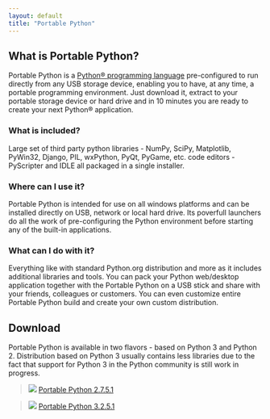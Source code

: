 ```yaml
---
layout: default
title: "Portable Python"
---
```

## What is Portable Python?
Portable Python is a [Python® programming language](http://Python.org/ "Python® programming language") pre-configured to run directly from any USB storage device, enabling you to have, at any time, a portable programming environment. Just download it, extract to your portable storage device or hard drive and in 10 minutes you are ready to create your next Python® application.

### What is included?
Large set of third party python libraries - NumPy, SciPy, Matplotlib, PyWin32, Django, PIL, wxPython, PyQt, PyGame, etc.  code editors - PyScripter and IDLE all packaged in a single installer.

### Where can I use it?
Portable Python is intended for use on all windows platforms and can be installed directly on USB, network or local hard drive. Its poverfull launchers do all the work of pre-configuring the Python environment before starting any of the built-in applications.

### What can I do with it?
Everything like with standard Python.org distribution and more as it includes additional libraries and tools. You can pack your Python web/desktop application together with the Portable Python on a USB stick and share with your friends, colleagues or customers. You can even customize entire Portable Python build and create your own custom distribution.

## Download
Portable Python is available in two flavors - based on Python 3 and Python 2. Distribution based on Python 3 usually contains less libraries due to the fact that support for Python 3 in the Python community is still work in progress.

> ![][dllogo] [Portable Python 2.7.5.1]({{site.url}}/wiki/PortablePython2.7.5.1/ "Download Portable Python 2.7.5.1") 

> ![][dllogo] [Portable Python 3.2.5.1]({{site.url}}/wiki/PortablePython3.2.5.1/ "Download Portable Python 3.2.5.1")

[dllogo]: {{site.url}}/images/download.png


